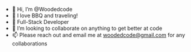 - 👋 Hi, I’m @Woodedcode
- 👀 I love BBQ and traveling!
- 🌱 Full-Stack Developer
- 💞️ I’m looking to collaborate on anything to get better at code
- 📫 Please reach out and email me at woodedcode@gmail.com for any collaborations

<!---
Woodedcode/Woodedcode is a ✨ special ✨ repository because its `README.md` (this file) appears on your GitHub profile.
You can click the Preview link to take a look at your changes.
--->
